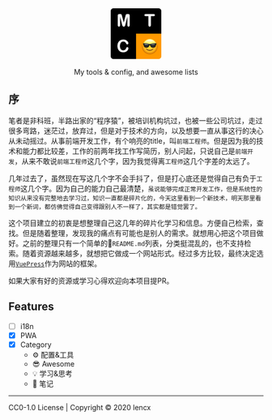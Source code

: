 <div align="center">
  <img width="100" height="100" src="./static/logo.png" alt="mtc">
  <br>
  <p>My tools & config, and awesome lists</p>
</div>

## 序

笔者是非科班，半路出家的“程序猿”，被培训机构坑过，也被一些公司坑过，走过很多弯路，迷茫过，放弃过，但是对于技术的方向，以及想要一直从事这行的决心从未动摇过。从事前端开发工作，有个响亮的title，叫`前端工程师`。但是因为我的技术和能力都比较差，工作的前两年找工作写简历，别人问起，只说自己是`前端开发`，从来不敢说`前端工程师`这几个字，因为我觉得离`工程师`这几个字差的太远了。

几年过去了，虽然现在写这几个字不会手抖了，但是打心底还是觉得自己有负于`工程师`这几个字。因为自己的能力自己最清楚，`虽说能够完成正常开发工作，但是系统性的知识从来没有完整地去学习过，知识一直都是碎片化的，今天这里看到一个新技术，明天那里看到一个新词，都仿佛觉得自己变得跟别人不一样了，其实都是错觉罢了。`

这个项目建立的初衷是想整理自己这几年的碎片化学习和信息。方便自己检索，查找。但是随着整理，发现我的痛点有可能也是别人的需求。就想用心把这个项目做好。之前的整理只有一个简单的`README.md`列表，分类挺混乱的，也不支持检索。随着资源越来越多，就想把它做成一个网站形式。经过多方比较，最终决定选用[`VuePress`](https://vuepress.vuejs.org)作为网站的框架。

如果大家有好的资源或学习心得欢迎向本项目提PR。

## Features

- [ ] i18n
- [x] PWA
- [x] Category
  - ⚙️ 配置&工具
  - 😎 Awesome
  - 💡 学习&思考
  - 📝 笔记

---

CC0-1.0 License | Copyright © 2020 lencx
